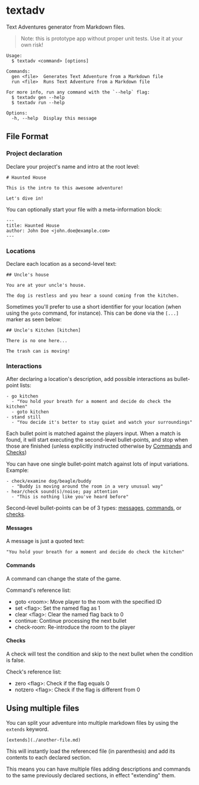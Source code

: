 # textadv

Text Adventures generator from Markdown files.

> Note: this is prototype app without proper unit tests.
> Use it at your own risk!

```
Usage:
  $ textadv <command> [options]

Commands:
  gen <file>  Generates Text Adventure from a Markdown file
  run <file>  Runs Text Adventure from a Markdown file

For more info, run any command with the `--help` flag:
  $ textadv gen --help
  $ textadv run --help

Options:
  -h, --help  Display this message 
```

## File Format

### Project declaration

Declare your project's name and intro at the root level:

```
# Haunted House

This is the intro to this awesome adventure!

Let's dive in!
```

You can optionally start your file with a meta-information block:
```
---
title: Haunted House
author: John Doe <john.doe@example.com>
---
```

### Locations

Declare each location as a second-level text:
```
## Uncle's house

You are at your uncle's house.

The dog is restless and you hear a sound coming from the kitchen.
```

Sometimes you'll prefer to use a short identifier for your location (when using the `goto` command, for instance). This can be done via the `[...]` marker as seen below:

```
## Uncle's Kitchen [kitchen]

There is no one here...

The trash can is moving!
```

### Interactions

After declaring a location's description, add possible interactions as bullet-point lists:

```
- go kitchen
  - "You hold your breath for a moment and decide do check the kitchen"
  - goto kitchen
- stand still
  - "You decide it's better to stay quiet and watch your surroundings"
```

Each bullet point is matched against the players input. When a match is found, it will start executing the second-level bullet-points, and stop when those are finished (unless explicitly instructed otherwise by [Commands](#commands) and [Checks](#checks))

You can have one single bullet-point match against lots of input variations.
Example:
```
- check/examine dog/beagle/buddy
  - "Buddy is moving around the room in a very unusual way"
- hear/check sound(s)/noise; pay attention 
  - "This is nothing like you've heard before"
```

Second-level bullet-points can be of 3 types: [messages](#messages), [commands](#commands), or [checks](#checks).

#### Messages

A message is just a quoted text:
```
"You hold your breath for a moment and decide do check the kitchen"
```

#### Commands

A command can change the state of the game.

Command's reference list:

- goto \<room>: Move player to the room with the specified ID
- set \<flag>: Set the named flag as 1 
- clear \<flag>: Clear the named flag back to 0 
- continue: Continue processing the next bullet
- check-room: Re-introduce the room to the player

#### Checks

A check will test the condition and skip to the next bullet when the condition is false.

Check's reference list:

- zero \<flag>: Check if the flag equals 0
- notzero \<flag>: Check if the flag is different from 0 

## Using multiple files

You can split your adventure into multiple markdown files by using the `extends` keyword.

```
[extends](./another-file.md)
```

This will instantly load the referenced file (in parenthesis) and add its contents to each declared section.

This means you can have multiple files adding descriptions and commands to the same previously declared sections, in effect "extending" them.
